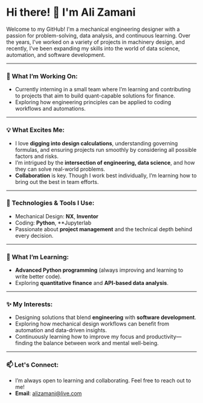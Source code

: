 # Hi there! 👋 I'm Ali Zamani

Welcome to my GitHub! I'm a mechanical engineering designer with a passion for problem-solving, data analysis, and continuous learning. Over the years, I’ve worked on a variety of projects in machinery design, and recently, I've been expanding my skills into the world of data science, automation, and software development.

---

### 🚀 What I’m Working On:
- Currently interning in a small team where I’m learning and contributing to projects that aim to build quant-capable solutions for finance.
- Exploring how engineering principles can be applied to coding workflows and automations.

---

### 💡 What Excites Me:
- I love **digging into design calculations**, understanding governing formulas, and ensuring projects run smoothly by considering all possible factors and risks.
- I’m intrigued by the **intersection of engineering, data science**, and how they can solve real-world problems.
- **Collaboration** is key. Though I work best individually, I’m learning how to bring out the best in team efforts.

---

### 🔧 Technologies & Tools I Use:
- Mechanical Design: **NX**, **Inventor**
- Coding: **Python**, **Jupyterlab
- Passionate about **project management** and the technical depth behind every decision.

---

### 🌱 What I’m Learning:
- **Advanced Python programming** (always improving and learning to write better code).
- Exploring **quantitative finance** and **API-based data analysis**.

---

### ✨ My Interests:
- Designing solutions that blend **engineering** with **software development**.
- Exploring how mechanical design workflows can benefit from automation and data-driven insights.
- Continuously learning how to improve my focus and productivity—finding the balance between work and mental well-being.

---

### 📫 Let's Connect:
- I’m always open to learning and collaborating. Feel free to reach out to me!
- **Email**: alizamani@live.com
